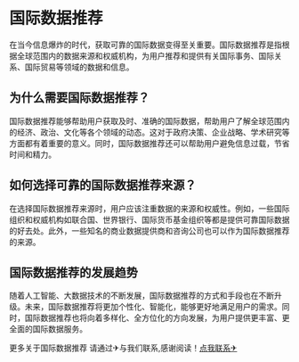 # 国际数据推荐

在当今信息爆炸的时代，获取可靠的国际数据变得至关重要。国际数据推荐是指根据全球范围内的数据来源和权威机构，为用户推荐和提供有关国际事务、国际关系、国际贸易等领域的数据和信息。

## 为什么需要国际数据推荐？

国际数据推荐能够帮助用户获取及时、准确的国际数据，帮助用户了解全球范围内的经济、政治、文化等各个领域的动态。这对于政府决策、企业战略、学术研究等方面都有着重要的意义。同时，国际数据推荐还可以帮助用户避免信息过载，节省时间和精力。

## 如何选择可靠的国际数据推荐来源？

在选择国际数据推荐来源时，用户应该注重数据的来源和权威性。例如，一些国际组织和权威机构如联合国、世界银行、国际货币基金组织等都是提供可靠国际数据的好去处。此外，一些知名的商业数据提供商和咨询公司也可以作为国际数据推荐的来源。

## 国际数据推荐的发展趋势

随着人工智能、大数据技术的不断发展，国际数据推荐的方式和手段也在不断升级。未来，国际数据推荐将更加个性化、智能化，能够更好地满足用户的需求。同时，国际数据推荐也将向着多样化、全方位化的方向发展，为用户提供更丰富、更全面的国际数据服务。

更多关于国际数据推荐 请通过✈与我们联系,感谢阅读！[点我联系✈](https://www.G208.com)
